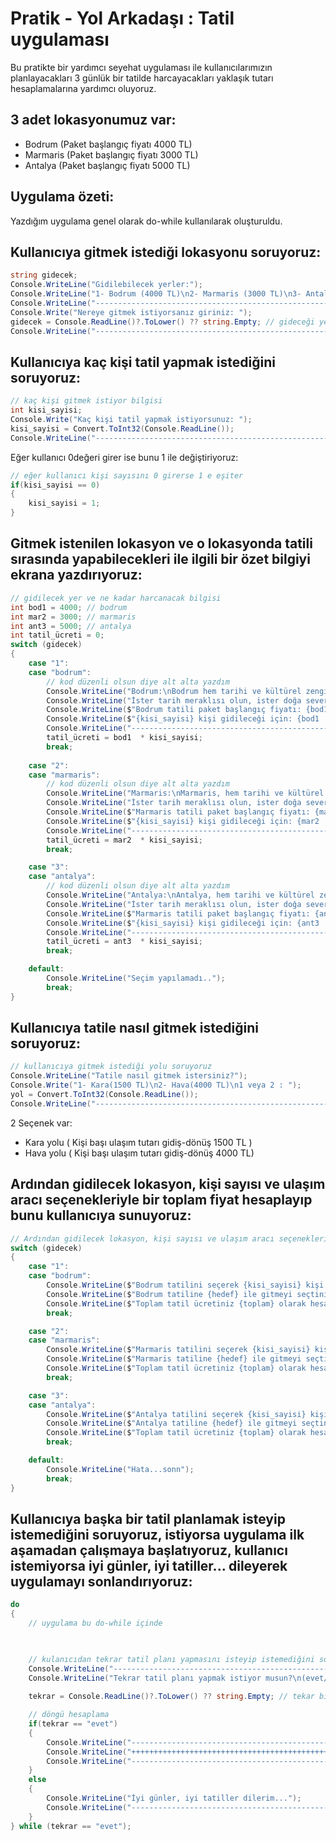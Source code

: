 # Pratik - Yol Arkadaşı : Tatil uygulaması
Bu pratikte bir yardımcı seyehat uygulaması ile kullanıcılarımızın planlayacakları 3 günlük bir tatilde harcayacakları yaklaşık tutarı hesaplamalarına yardımcı oluyoruz.

## 3 adet lokasyonumuz var:

- Bodrum (Paket başlangıç fiyatı 4000 TL)
- Marmaris (Paket başlangıç fiyatı 3000 TL)
- Antalya (Paket başlangıç fiyatı 5000 TL)
## Uygulama özeti:
Yazdığım uygulama genel olarak do-while kullanılarak oluşturuldu.

## Kullanıcıya gitmek istediği lokasyonu soruyoruz:
```C#
string gidecek;
Console.WriteLine("Gidilebilecek yerler:");
Console.WriteLine("1- Bodrum (4000 TL)\n2- Marmaris (3000 TL)\n3- Antalya(5000 TL)");
Console.WriteLine("------------------------------------------------------");
Console.Write("Nereye gitmek istiyorsanız giriniz: ");
gidecek = Console.ReadLine()?.ToLower() ?? string.Empty; // gideceği yeri alıyoruz
Console.WriteLine("------------------------------------------------------");
```

## Kullanıcıya kaç kişi tatil yapmak istediğini soruyoruz:
```C#
// kaç kişi gitmek istiyor bilgisi
int kisi_sayisi;
Console.Write("Kaç kişi tatil yapmak istiyorsunuz: ");
kisi_sayisi = Convert.ToInt32(Console.ReadLine());
Console.WriteLine("------------------------------------------------------");
```

Eğer kullanıcı 0değeri girer ise bunu 1 ile değiştiriyoruz:
```C#
// eğer kullanıcı kişi sayısını 0 girerse 1 e eşiter
if(kisi_sayisi == 0)
{
    kisi_sayisi = 1;
}
```
## Gitmek istenilen lokasyon ve o lokasyonda tatili sırasında yapabilecekleri ile ilgili bir özet bilgiyi ekrana yazdırıyoruz:
```C#
// gidilecek yer ve ne kadar harcanacak bilgisi
int bod1 = 4000; // bodrum
int mar2 = 3000; // marmaris
int ant3 = 5000; // antalya
int tatil_ücreti = 0;
switch (gidecek)
{
    case "1":
    case "bodrum":
        // kod düzenli olsun diye alt alta yazdım
        Console.WriteLine("Bodrum:\nBodrum hem tarihi ve kültürel zenginlikleriyle hem de doğal güzellikleriyle unutulmaz bir tatil deneyimi sunar.");
        Console.WriteLine("İster tarih meraklısı olun, ister doğa sever, isterse gece hayatının tutkunu; Bodrum'da herkes için bir şeyler bulunur.");
        Console.WriteLine($"Bodrum tatili paket başlangıç fiyatı: {bod1}TL");
        Console.WriteLine($"{kisi_sayisi} kişi gidileceği için: {bod1  * kisi_sayisi}TL"); // kaç kişi gidilecek ücret hesabı
        Console.WriteLine("------------------------------------------------------");
        tatil_ücreti = bod1  * kisi_sayisi;
        break;
    
    case "2":
    case "marmaris":
        // kod düzenli olsun diye alt alta yazdım
        Console.WriteLine("Marmaris:\nMarmaris, hem tarihi ve kültürel zenginlikleriyle hem de doğal güzellikleriyle unutulmaz bir tatil deneyimi sunar.");
        Console.WriteLine("İster tarih meraklısı olun, ister doğa sever, isterse gece hayatının tutkunu; Marmaris'de herkes için bir şeyler bulunur.");
        Console.WriteLine($"Marmaris tatili paket başlangıç fiyatı: {mar2}");
        Console.WriteLine($"{kisi_sayisi} kişi gidileceği için: {mar2  * kisi_sayisi}TL"); // kaç kişi gidilecek ücret hesabı
        Console.WriteLine("------------------------------------------------------");
        tatil_ücreti = mar2  * kisi_sayisi;
        break;

    case "3":
    case "antalya":
        // kod düzenli olsun diye alt alta yazdım
        Console.WriteLine("Antalya:\nAntalya, hem tarihi ve kültürel zenginlikleriyle hem de doğal güzellikleriyle unutulmaz bir tatil deneyimi sunar.");
        Console.WriteLine("İster tarih meraklısı olun, ister doğa sever, isterse gece hayatının tutkunu; Antalya'da herkes için bir şeyler bulunur.");
        Console.WriteLine($"Marmaris tatili paket başlangıç fiyatı: {ant3}");
        Console.WriteLine($"{kisi_sayisi} kişi gidileceği için: {ant3  * kisi_sayisi}TL"); // kaç kişi gidilecek ücret hesabı
        Console.WriteLine("------------------------------------------------------");
        tatil_ücreti = ant3  * kisi_sayisi;
        break;

    default:
        Console.WriteLine("Seçim yapılamadı..");
        break;
}
```
## Kullanıcıya tatile nasıl gitmek istediğini soruyoruz:
```C#
// kullanıcıya gitmek istediği yolu soruyoruz
Console.WriteLine("Tatile nasıl gitmek istersiniz?");
Console.Write("1- Kara(1500 TL)\n2- Hava(4000 TL)\n1 veya 2 : ");
yol = Convert.ToInt32(Console.ReadLine());
Console.WriteLine("------------------------------------------------------");
```
2 Seçenek var:

- Kara yolu ( Kişi başı ulaşım tutarı gidiş-dönüş 1500 TL )
- Hava yolu ( Kişi başı ulaşım tutarı gidiş-dönüş 4000 TL)

## Ardından gidilecek lokasyon, kişi sayısı ve ulaşım aracı seçenekleriyle bir toplam fiyat hesaplayıp bunu kullanıcıya sunuyoruz:
```C#
// Ardından gidilecek lokasyon, kişi sayısı ve ulaşım aracı seçenekleriyle bir toplam fiyat hesaplayıp bunu kullanıcıya sunalım
switch (gidecek)
{
    case "1":
    case "bodrum":
        Console.WriteLine($"Bodrum tatilini seçerek {kisi_sayisi} kişi planladınız.");
        Console.WriteLine($"Bodrum tatiline {hedef} ile gitmeyi seçtiniz.");
        Console.WriteLine($"Toplam tatil ücretiniz {toplam} olarak hesaplandı....\nİyi Tatiller dileriz...");
        break;

    case "2":
    case "marmaris":
        Console.WriteLine($"Marmaris tatilini seçerek {kisi_sayisi} kişi planladınız.");
        Console.WriteLine($"Marmaris tatiline {hedef} ile gitmeyi seçtiniz.");
        Console.WriteLine($"Toplam tatil ücretiniz {toplam} olarak hesaplandı....\nİyi Tatiller dileriz...");
        break;

    case "3":
    case "antalya":
        Console.WriteLine($"Antalya tatilini seçerek {kisi_sayisi} kişi planladınız.");
        Console.WriteLine($"Antalya tatiline {hedef} ile gitmeyi seçtiniz.");
        Console.WriteLine($"Toplam tatil ücretiniz {toplam} olarak hesaplandı....\nİyi Tatiller dileriz...");
        break;

    default:
        Console.WriteLine("Hata...sonn");
        break;
}
```

## Kullanıcıya başka bir tatil planlamak isteyip istemediğini soruyoruz, istiyorsa uygulama ilk aşamadan çalışmaya başlatıyoruz, kullanıcı istemiyorsa iyi günler, iyi tatiller... dileyerek uygulamayı sonlandırıyoruz:
```C#
do
{
    // uygulama bu do-while içinde


    
    // kulanıcıdan tekrar tatil planı yapmasını isteyip istemediğini soruyoruz
    Console.WriteLine("------------------------------------------------------");
    Console.WriteLine("Tekrar tatil planı yapmak istiyor musun?\n(evet/hayır): ");
    
    tekrar = Console.ReadLine()?.ToLower() ?? string.Empty; // tekar bilgisini alıyoruz

    // döngü hesaplama
    if(tekrar == "evet")
    {
        Console.WriteLine("------------------------------------------------------");
        Console.WriteLine("++++++++++++++++++++++++++++++++++++++++++++++++++++++");
        Console.WriteLine("------------------------------------------------------");
    }
    else
    {
        Console.WriteLine("İyi günler, iyi tatiller dilerim...");
        Console.WriteLine("------------------------------------------------------");
    }
} while (tekrar == "evet");
```